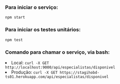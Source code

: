 <p>
  <h3>Para iniciar o serviço: </h3>
  <code>npm start</code>
</p>

<p>
  <h3>Para iniciar os testes unitários: </h3>
  <code>npm test</code>
</p>

<p>
  <h3>Comando para chamar o serviço, via bash: </h3>
  <li>Local: <code>curl -X GET http://localhost:9000/api/especialistas/disponivel</code>
  <li>Produção: <code>curl -X GET https://stagihobd-ts01.herokuapp.com/api/especialistas/disponivel</code>
</p>

